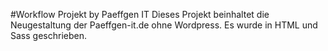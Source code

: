 #Workflow Projekt by Paeffgen IT
Dieses Projekt beinhaltet die Neugestaltung der Paeffgen-it.de ohne Wordpress. 
Es wurde in HTML und Sass geschrieben.
